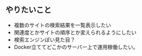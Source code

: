 ## やりたいこと

- 複数のサイトの検索結果を一覧表示したい
- 関連度とかサイトの順序とか変えられるようにしたい
- 検索エンジンぽい見た目？
- Docker立ててどこかのサーバー上で運用稼働したい。
